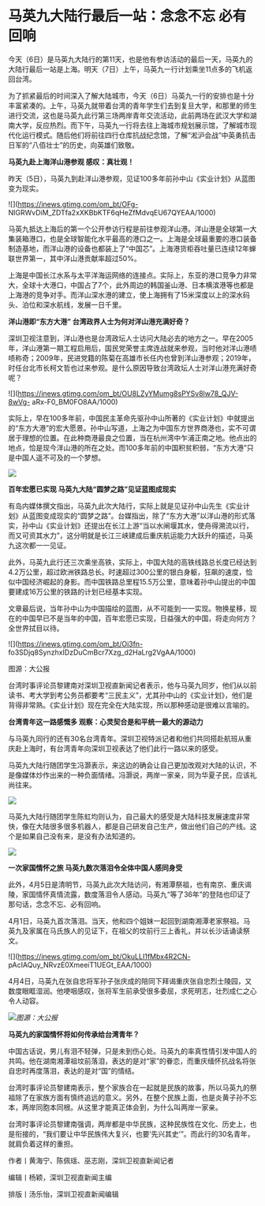 # 马英九大陆行最后一站：念念不忘 必有回响

今天（6日）是马英九大陆行的第11天，也是他有参访活动的最后一天，马英九的大陆行最后一站是上海。明天（7日）上午，马英九一行计划乘坐11点多的飞机返回台湾。

为了抓紧最后的时间深入了解大陆城市，今天（6日）马英九一行的安排也是十分丰富紧凑的。上午，马英九就带着台湾的青年学生们去到复旦大学，和那里的师生进行交流，这也是马英九此行第三场两岸青年交流活动，此前两场在武汉大学和湖南大学，反应热烈。而下午，马英九一行将去往上海城市规划展示馆，了解城市现代化运行模式。随后他们将前往四行仓库抗战纪念馆，了解“淞沪会战”中英勇抗击日军的“八佰壮士”的历史，向英雄们致敬。

**马英九赴上海洋山港参观 感叹：真壮观！**

昨天（5日），马英九到赴洋山港参观，见证100多年前孙中山《实业计划》从蓝图变为现实。

![](https://inews.gtimg.com/om_bt/OFg-
NIGRWvDiM_ZDTfa2xXKBbKTF6qHeZfMdvqEU67QYEAA/1000)

马英九抵达上海后的第一个公开参访行程是前往参观洋山港。洋山港是全球第一大集装箱港口，也是全球智能化水平最高的港口之一。上海是全球最重要的港口装备制造基地，而洋山港的设备也都装上了“中国芯”。上海港货柜吞吐量已连续12年蝉联世界第一，其中洋山港贡献率超过50%。

上海是中国长江水系与太平洋海运网络的连接点。实际上，东亚的港口竞争力非常大，全球十大港口，中国占了7个，此外周边的韩国釜山港、日本横滨港等也都是上海港的竞争对手。而洋山深水港的建立，使上海拥有了15米深度以上的深水码头、泊位和深水航线，发展一日千里。

**洋山港即“东方大港” 台湾政界人士为何对洋山港充满好奇？**

深圳卫视注意到，洋山港也是台湾政坛人士访问大陆必去的地方之一。早在2005年，洋山港第一期工程启用后，国民党荣誉主席连战就来参观，当时他对洋山港啧啧称奇；2009年，民进党籍的陈菊在高雄市长任内也曾到洋山港参观；2019年，时任台北市长柯文哲也过来参观。是什么原因导致台湾政坛人士对洋山港充满好奇呢？

![](https://inews.gtimg.com/om_bt/OU8LZyYMumg8sPYSv8lw78_QJV-8wVg-
aRx-F0_BM0FO8AA/1000)

实际上，早在100多年前，中国民主革命先驱孙中山所著的《实业计划》中就提出的“东方大港”的宏大愿景。孙中山写道，上海之为中国东方世界商港也，实不可谓居于理想的位置。在此种商港最良之位置，当在杭州湾中乍浦正南之地。他点出的地点，恰是现今洋山港的所在之处。而100多年前的中国积贫积弱，“东方大港”只是中国人遥不可及的一个梦想。

![](https://inews.gtimg.com/om_bt/OFVBf4zlFhGQZkOswz3FXpbUifMsM2ASZr12jWGm_fAeMAA/1000)

**百年宏愿已实现 马英九大陆“圆梦之路”见证蓝图成现实**

有岛内媒体撰文指出，马英九此次大陆行，实际上就是见证孙中山先生《实业计划》从蓝图变成现实的“圆梦之路”。台媒指出，除了“东方大港”以洋山港的形式落实，孙中山《实业计划》还提出在长江上游“当以水闸堰其水，使舟得溯流以行，而又可资其水力”，这分明就是长江三峡建成后重庆航运能力大跃升的描述，马英九这次都一一见证。

此外，马英九此行还三次乘坐高铁，实际上，中国大陆的高铁线路总长度已经达到4.2万公里，超过欧洲铁路总长。时速超过300公里的银白身躯，狂飙的速度，恰似中国经济崛起的身影。而中国铁路总里程15.5万公里，意味着孙中山提出的中国要建成16万公里的铁路的计划已经基本实现。

文章最后说，当年孙中山为中国描绘的蓝图，从不可能到一一实现。物换星移，现在的中国早已不是当年的中国，百年宏愿已实现，日益强大的中国，将走向何方？全世界拭目以待。

![](https://inews.gtimg.com/om_bt/Oi3fn-
fo3SDjq8SynzhxIDzDuCmBcr7Xzg_d2HaLrg2VgAA/1000)

图源：大公报

台湾时事评论员黎建南对深圳卫视直新闻记者表示，他与马英九同岁，他们从以前读书、考大学到考公务员都要考“三民主义”，尤其孙中山的《实业计划》，他们是背得非常熟。《实业计划》现在完全在大陆实现，所以那种感动是很难以言喻的。

**台湾青年这一路感慨多 观察：心灵契合是和平统一最大的源动力**

与马英九同行的还有30名台湾青年。深圳卫视特派记者和他们共同搭赴航班从重庆赴上海时，有台湾青年向深圳卫视表达了他们此行一路以来的感受。

马英九大陆行随团学生冯灏表示，来这边的确会让自己更加改观对大陆的认识，不是像媒体炒作出来的一种负面情绪。冯灏说，两岸一家亲，同为华夏子民，应该礼尚往来。

![](https://inews.gtimg.com/om_bt/OZyi9arhxUc4Y9x-Q_rFFtKiyCMIVPJJIeeSPdtOXkQ5AAA/1000)

马英九大陆行随团学生陈虹均则认为，自己最大的感受是大陆科技发展速度非常快，像在大陆很多很多机器人，都是自己研发自己生产，做出他们自己的产线。这个是如果自己没有来，是没有办法知道的。

![](https://inews.gtimg.com/om_bt/Op4LGNax7VTM09kQhQEm5VyFKfUoZ4Ou1XawLDik4qlBEAA/1000)

**一次家国情怀之旅 马英九数次落泪令全体中国人感同身受**

此外，4月5日是清明节，马英九此次大陆访问，有湘潭祭祖，也有南京、重庆谒陵，家国情怀真情流露，数度落泪令人感动。马英九“等了36年”的登陆也印证了那句话，念念不忘、必有回响。

4月1日，马英九首次落泪。当天，他和四个姐妹一起回到湖南湘潭老家祭祖。马英九及家属在马氏族人的见证下，在祖父的坟前行三上香礼，并以长沙话诵读祭文。

![](https://inews.gtimg.com/om_bt/OkuLLI1fMbx4R2CN-
pAcIAQuy_NRvzE0XmeeiT1UEGt_EAA/1000)

4月4日，马英九在张自忠将军孙子张庆成的陪同下拜谒重庆张自忠烈士陵园，又数度眼眶湿润。他哽咽感叹，张将军生前承受很多委屈，求死明志，壮烈成仁之心令人动容。

![](https://inews.gtimg.com/om_bt/OcqZAsngYqOtfjbZOrFVdkAQ8ETczMGMCLHIMIVUaGbnsAA/1000)_图源：大公报_

**马英九的家国情怀将如何传承给台湾青年？**

中国古话说，男儿有泪不轻弹，只是未到伤心处。马英九的率真性情引发中国人的共鸣。他在湖南湘潭祖坟前落泪，表达的是对“家”的眷恋，而重庆缅怀抗战名将张自忠时再度落泪，表达的是对“国”的情结。

台湾时事评论员黎建南表示，整个家族合在一起就是民族的故事，所以马英九的祭祖除了在家族方面有慎终追远的意义。另外，在整个民族上面，也是炎黄子孙不忘本，两岸同胞本同根。从这里才能真正体会到，为什么叫两岸一家亲。

台湾时事评论员黎建南强调，两岸都是中华民族，这种民族性在文化、历史上，也是衔接的，“我们要让中华民族伟大复兴，也要‘先兴其史’”。而此行的30名青年，就肩负着这样的重担。

作者丨黄海宁、陈佩瑶、巫志刚，深圳卫视直新闻记者

编辑丨杨颖，深圳卫视直新闻主编

排版丨汤乐怡，深圳卫视直新闻编辑

